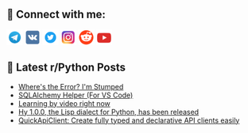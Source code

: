 ## 🔎 Connect with me:
[<img src="https://github.com/bullbesh/bullbesh/blob/main/images/Telegram.png" width="32" height="32" />](https://t.me/bullbesh)
[<img src="https://github.com/bullbesh/bullbesh/blob/main/images/VK.png" width="32" height="32" />](https://vk.com/bullbesh)
[<img src="https://github.com/bullbesh/bullbesh/blob/main/images/Twitter.png" width="32" height="32" />](https://twitter.com/bullbesh1)
[<img src="https://github.com/bullbesh/bullbesh/blob/main/images/Instagram.png" width="32" height="32" />](https://www.instagram.com/bullbesh)
[<img src="https://github.com/bullbesh/bullbesh/blob/main/images/Reddit.png" width="32" height="32" />](https://www.reddit.com/user/bullbesh)
[<img src="https://github.com/bullbesh/bullbesh/blob/main/images/YouTube.png" width="32" height="32" />](https://www.youtube.com/channel/UCtfjRs6uzgq5mfm8S06WTcg)

## 📕 Latest r/Python Posts
<!-- BLOG-POST-LIST:START -->
- [Where&#39;s the Error? I&#39;m Stumped](https://www.reddit.com/r/Python/comments/1fmwgye/wheres_the_error_im_stumped/)
- [SQLAlchemy Helper &lpar;For VS Code&rpar;](https://www.reddit.com/r/Python/comments/1fmw77x/sqlalchemy_helper_for_vs_code/)
- [Learning by video right now](https://www.reddit.com/r/Python/comments/1fmvxh7/learning_by_video_right_now/)
- [Hy 1.0.0, the Lisp dialect for Python, has been released](https://www.reddit.com/r/Python/comments/1fmur2b/hy_100_the_lisp_dialect_for_python_has_been/)
- [QuickApiClient: Create fully typed and declarative API clients easily](https://www.reddit.com/r/Python/comments/1fmqq70/quickapiclient_create_fully_typed_and_declarative/)
<!-- BLOG-POST-LIST:END -->
